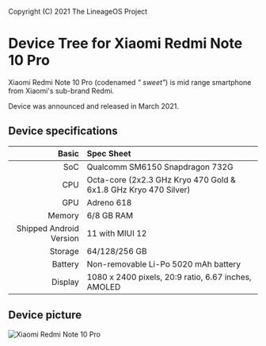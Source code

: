 Copyright (C) 2021 The LineageOS Project

Device Tree for Xiaomi Redmi Note 10 Pro
=========================================

Xiaomi Redmi Note 10 Pro (codenamed _" sweet"_) is mid range smartphone from Xiaomi's sub-brand Redmi.

Device was announced and released in March 2021.

## Device specifications

Basic   | Spec Sheet
-------:|:-------------------------
SoC     | Qualcomm SM6150 Snapdragon 732G
CPU     | Octa-core (2x2.3 GHz Kryo 470 Gold & 6x1.8 GHz Kryo 470 Silver)
GPU     | Adreno 618
Memory  | 6/8 GB RAM
Shipped Android Version | 11 with MIUI 12
Storage | 64/128/256 GB
Battery | Non-removable Li-Po 5020 mAh battery
Display | 1080 x 2400 pixels, 20:9 ratio, 6.67 inches, AMOLED
## Device picture

![Xiaomi Redmi Note 10 Pro](https://www.xda-developers.com/files/2021/03/Redmi-Note-10-5G-1928456.jpg "Xiaomi Redmi Note 10 Pro")
